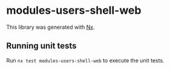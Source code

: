 # modules-users-shell-web

This library was generated with [Nx](https://nx.dev).

## Running unit tests

Run `nx test modules-users-shell-web` to execute the unit tests.
